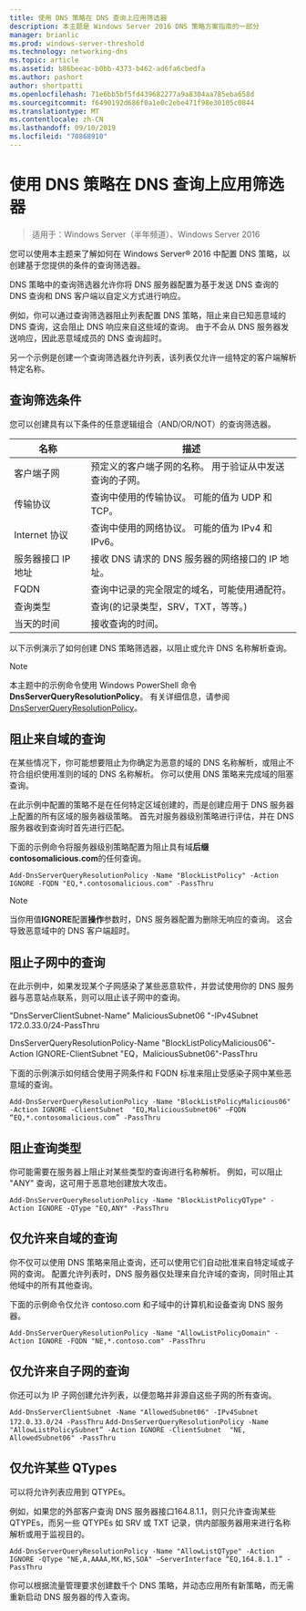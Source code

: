 ```yaml
---
title: 使用 DNS 策略在 DNS 查询上应用筛选器
description: 本主题是 Windows Server 2016 DNS 策略方案指南的一部分
manager: brianlic
ms.prod: windows-server-threshold
ms.technology: networking-dns
ms.topic: article
ms.assetid: b86beeac-b0bb-4373-b462-ad6fa6cbedfa
ms.author: pashort
author: shortpatti
ms.openlocfilehash: 71e6bb5bf5fd439682277a9a8304aa785eba658d
ms.sourcegitcommit: f6490192d686f0a1e0c2ebe471f98e30105c0844
ms.translationtype: MT
ms.contentlocale: zh-CN
ms.lasthandoff: 09/10/2019
ms.locfileid: "70868910"
---
```

# <a name="use-dns-policy-for-applying-filters-on-dns-queries"></a>使用 DNS 策略在 DNS 查询上应用筛选器

>适用于：Windows Server（半年频道）、Windows Server 2016

您可以使用本主题来了解如何在 Windows Server&reg; 2016 中配置 DNS 策略，以创建基于您提供的条件的查询筛选器。 

DNS 策略中的查询筛选器允许你将 DNS 服务器配置为基于发送 DNS 查询的 DNS 查询和 DNS 客户端以自定义方式进行响应。

例如，你可以通过查询筛选器阻止列表配置 DNS 策略，阻止来自已知恶意域的 DNS 查询，这会阻止 DNS 响应来自这些域的查询。 由于不会从 DNS 服务器发送响应，因此恶意域成员的 DNS 查询超时。

另一个示例是创建一个查询筛选器允许列表，该列表仅允许一组特定的客户端解析特定名称。

## <a name="bkmk_criteria"></a>查询筛选条件
您可以创建具有以下条件的任意逻辑组合（AND/OR/NOT）的查询筛选器。

|名称|描述|
|-----------------|---------------------|
|客户端子网|预定义的客户端子网的名称。 用于验证从中发送查询的子网。|
|传输协议|查询中使用的传输协议。 可能的值为 UDP 和 TCP。|
|Internet 协议|查询中使用的网络协议。 可能的值为 IPv4 和 IPv6。|
|服务器接口 IP 地址|接收 DNS 请求的 DNS 服务器的网络接口的 IP 地址。|
|FQDN|查询中记录的完全限定的域名，可能使用通配符。|
|查询类型|查询\(的记录类型，SRV，TXT，等等。\)|
|当天的时间|接收查询的时间。|

以下示例演示了如何创建 DNS 策略筛选器，以阻止或允许 DNS 名称解析查询。

>[!NOTE]
>本主题中的示例命令使用 Windows PowerShell 命令**DnsServerQueryResolutionPolicy**。 有关详细信息，请参阅[DnsServerQueryResolutionPolicy](https://docs.microsoft.com/powershell/module/dnsserver/add-dnsserverqueryresolutionpolicy?view=win10-ps)。 

## <a name="bkmk_block1"></a>阻止来自域的查询

在某些情况下，你可能想要阻止为你确定为恶意的域的 DNS 名称解析，或阻止不符合组织使用准则的域的 DNS 名称解析。 你可以使用 DNS 策略来完成域的阻塞查询。

在此示例中配置的策略不是在任何特定区域创建的，而是创建应用于 DNS 服务器上配置的所有区域的服务器级策略。 首先对服务器级别策略进行评估，并在 DNS 服务器收到查询时首先进行匹配。

下面的示例命令将服务器级别策略配置为阻止具有域**后缀 contosomalicious.com**的任何查询。

`
Add-DnsServerQueryResolutionPolicy -Name "BlockListPolicy" -Action IGNORE -FQDN "EQ,*.contosomalicious.com" -PassThru 
`

>[!NOTE]
>当你用值**IGNORE**配置**操作**参数时，DNS 服务器配置为删除无响应的查询。 这会导致恶意域中的 DNS 客户端超时。

## <a name="bkmk_block2"></a>阻止子网中的查询
在此示例中，如果发现某个子网感染了某些恶意软件，并尝试使用你的 DNS 服务器与恶意站点联系，则可以阻止该子网中的查询。 

"DnsServerClientSubnet-Name" MaliciousSubnet06 "-IPv4Subnet 172.0.33.0/24-PassThru

DnsServerQueryResolutionPolicy-Name "BlockListPolicyMalicious06"-Action IGNORE-ClientSubnet "EQ，MaliciousSubnet06"-PassThru

下面的示例演示如何结合使用子网条件和 FQDN 标准来阻止受感染子网中某些恶意域的查询。

`
Add-DnsServerQueryResolutionPolicy -Name "BlockListPolicyMalicious06" -Action IGNORE -ClientSubnet  "EQ,MaliciousSubnet06" –FQDN “EQ,*.contosomalicious.com” -PassThru
`

## <a name="bkmk_block3"></a>阻止查询类型
你可能需要在服务器上阻止对某些类型的查询进行名称解析。 例如，可以阻止 "ANY" 查询，这可用于恶意地创建放大攻击。

`
Add-DnsServerQueryResolutionPolicy -Name "BlockListPolicyQType" -Action IGNORE -QType "EQ,ANY" -PassThru
`

## <a name="bkmk_allow1"></a>仅允许来自域的查询
你不仅可以使用 DNS 策略来阻止查询，还可以使用它们自动批准来自特定域或子网的查询。 配置允许列表时，DNS 服务器仅处理来自允许域的查询，同时阻止其他域中的所有其他查询。

下面的示例命令仅允许 contoso.com 和子域中的计算机和设备查询 DNS 服务器。

`
Add-DnsServerQueryResolutionPolicy -Name "AllowListPolicyDomain" -Action IGNORE -FQDN "NE,*.contoso.com" -PassThru 
`

## <a name="bkmk_allow2"></a>仅允许来自子网的查询
你还可以为 IP 子网创建允许列表，以便忽略并非源自这些子网的所有查询。

`
Add-DnsServerClientSubnet -Name "AllowedSubnet06" -IPv4Subnet 172.0.33.0/24 -PassThru
`
`
Add-DnsServerQueryResolutionPolicy -Name "AllowListPolicySubnet” -Action IGNORE -ClientSubnet  "NE, AllowedSubnet06" -PassThru
`

## <a name="bkmk_allow3"></a>仅允许某些 QTypes
可以将允许列表应用到 QTYPEs。 

例如，如果您的外部客户查询 DNS 服务器接口164.8.1.1，则只允许查询某些 QTYPEs，而另一些 QTYPEs 如 SRV 或 TXT 记录，供内部服务器用来进行名称解析或用于监视目的。

`
Add-DnsServerQueryResolutionPolicy -Name "AllowListQType" -Action IGNORE -QType "NE,A,AAAA,MX,NS,SOA" –ServerInterface “EQ,164.8.1.1” -PassThru
`

你可以根据流量管理要求创建数千个 DNS 策略，并动态应用所有新策略，而无需重新启动 DNS 服务器的传入查询。 

